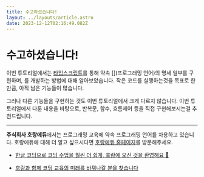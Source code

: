 ```yaml
---
title: 수고하셨습니다!
layout: ../layouts/article.astro
date: 2023-12-12T02:16:49.082Z
---
```


# 수고하셨습니다!

이번 튜토리얼에서는 [타입스크립트](TypeScript)를 통해 약속 [](프로그래밍 언어)의 명세 일부를 구현하며, [](인터프리터)를 개발하는 방법에 대해 알아보았습니다. 작은 코드를 실행하는것을 목표로 한 만큼, 아직 남은 기능들이 많습니다.

그러나 다른 기능들을 구현하는 것도 이번 튜토리얼에서 크게 다르지 않습니다. 이번 튜토리얼에서 다룬 내용을 바탕으로, 반복문, 함수, 흐름제어 등을 직접 구현해보시는걸 추천드립니다.

---

**주식회사 호랑에듀**에서는 프로그래밍 교육에 약속 프로그래밍 언어를 차용하고 있습니다. 호랑에듀에 대해 더 알고 싶으시다면 [호랑에듀 홈페이지](https://www.horang.it/)를 방문해주세요.

- [한글 코딩으로 코딩 수업을 훨씬 더 쉽게, 호랑에 오신 것을 환영해요 🙌](https://www.horang.it/)

- [호랑과 함께 코딩 교육의 미래를 바꿔나갈 분을 찾습니다](https://www.horang.it/team)
